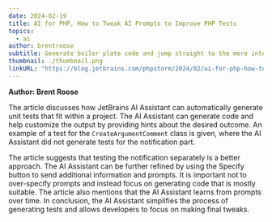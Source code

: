 ```yaml
---
date: 2024-02-19
title: AI for PHP, How to Tweak AI Prompts to Improve PHP Tests
topics:
  - ai
author: brentroose
subtitle: Generate boiler plate code and jump straight to the more interesting part of making tests.
thumbnail: ./thumbnail.png
linkURL: "https://blog.jetbrains.com/phpstorm/2024/02/ai-for-php-how-to-tweak-ai-prompts-to-improve-php-tests/"
---
```


**Author: Brent Roose**

The article discusses how JetBrains AI Assistant can automatically generate unit tests that fit within a project. The AI Assistant can generate code and help customize the output by providing hints about the desired outcome. An example of a test for the `CreateArgumentComment` class is given, where the AI Assistant did not generate tests for the notification part.

The article suggests that testing the notification separately is a better approach. The AI Assistant can be further refined by using the Specify button to send additional information and prompts. It is important not to over-specify prompts and instead focus on generating code that is mostly suitable. The article also mentions that the AI Assistant learns from prompts over time. In conclusion, the AI Assistant simplifies the process of generating tests and allows developers to focus on making final tweaks.
